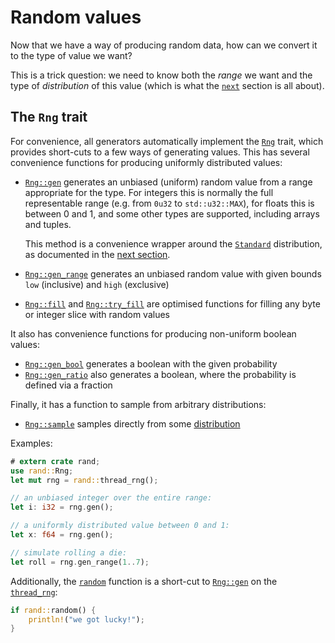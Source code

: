 # Random values

Now that we have a way of producing random data, how can we convert it to the
type of value we want?

This is a trick question: we need to know both the *range* we want and the type
of *distribution* of this value (which is what the [`next`](guide-dist.md) section
is all about).

## The `Rng` trait

For convenience, all generators automatically implement the [`Rng`] trait,
which provides short-cuts to a few ways of generating values. This has several
convenience functions for producing uniformly distributed values:

-   [`Rng::gen`] generates an unbiased (uniform) random value from a range
    appropriate for the
    type. For integers this is normally the full representable range
    (e.g. from `0u32` to `std::u32::MAX`), for floats this is between 0 and 1,
    and some other types are supported, including arrays and tuples.
    
    This method is a convenience wrapper around the [`Standard`] distribution,
    as documented in the [next section](guide-dist.html#uniform-distributions).
-   [`Rng::gen_range`] generates an unbiased random value with given bounds
    `low` (inclusive) and `high` (exclusive)
-   [`Rng::fill`] and [`Rng::try_fill`] are optimised functions for filling any byte or
    integer slice with random values

It also has convenience functions for producing non-uniform boolean values:

-   [`Rng::gen_bool`] generates a boolean with the given probability
-   [`Rng::gen_ratio`] also generates a boolean, where the probability is defined
    via a fraction

Finally, it has a function to sample from arbitrary distributions:

-   [`Rng::sample`] samples directly from some [distribution](guide-dist.md)

Examples:

```rust
# extern crate rand;
use rand::Rng;
let mut rng = rand::thread_rng();

// an unbiased integer over the entire range:
let i: i32 = rng.gen();

// a uniformly distributed value between 0 and 1:
let x: f64 = rng.gen();

// simulate rolling a die:
let roll = rng.gen_range(1..7);
```

Additionally, the [`random`] function is a short-cut to [`Rng::gen`] on the [`thread_rng`]:
```rust
if rand::random() {
    println!("we got lucky!");
}
```

[`Rng`]: ../rand/rand/trait.Rng.html
[`Rng::gen`]: ../rand/rand/trait.Rng.html#method.gen
[`Rng::gen_range`]: ../rand/rand/trait.Rng.html#method.gen_range
[`Rng::sample`]: ../rand/rand/trait.Rng.html#method.sample
[`Rng::gen_bool`]: ../rand/rand/trait.Rng.html#method.gen_bool
[`Rng::gen_ratio`]: ../rand/rand/trait.Rng.html#method.gen_ratio
[`Rng::fill`]: ../rand/rand/trait.Rng.html#method.fill
[`Rng::try_fill`]: ../rand/rand/trait.Rng.html#method.try_fill
[`random`]: ../rand/rand/fn.random.htm
[`thread_rng`]: ../rand/rand/fn.thread_rng.html
[`Standard`]: ../rand/rand/distributions/struct.Standard.html
